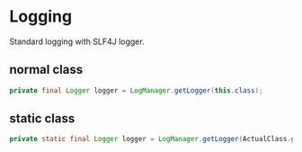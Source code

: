 # Logging

Standard logging with SLF4J logger.

## normal class

```java
private final Logger logger = LogManager.getLogger(this.class);
```

## static class

```java
private static final Logger logger = LogManager.getLogger(ActualClass.getClass());
```
